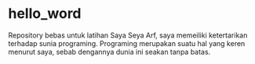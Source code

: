 # hello_word
Repository bebas untuk latihan
Saya Seya Arf, saya memeiliki ketertarikan terhadap sunia programing. Programing merupakan suatu hal yang keren menurut saya, sebab dengannya dunia ini seakan tanpa batas.
